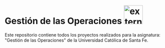 # Gestión de las Operaciones <img width="60" height="60" src="https://img.icons8.com/external-outline-juicy-fish/60/external-operations-devops-outline-outline-juicy-fish.png" alt="external-operations-devops-outline-outline-juicy-fish"/>
Este repositorio contiene todos los proyectos realizados para la asignatura: "Gestión de las Operaciones" de la Universidad Católica de Santa Fe.
